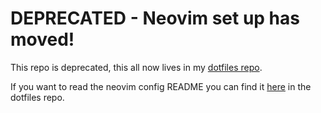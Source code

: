 # DEPRECATED - Neovim set up has moved!
This repo is deprecated, this all now lives in my [dotfiles repo](https://github.com/scottykaye/dotfiles).

If you want to read the neovim config README you can find it [here](https://github.com/scottykaye/dotfiles/tree/main/nvim) in the dotfiles repo.
